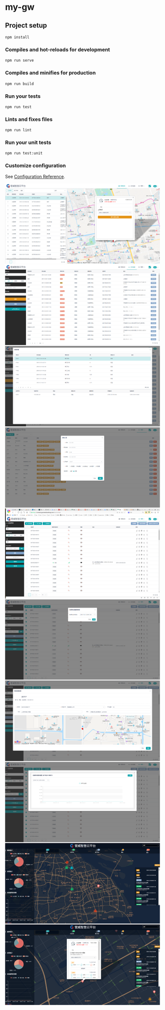 # my-gw

## Project setup
```
npm install
```

### Compiles and hot-reloads for development
```
npm run serve
```

### Compiles and minifies for production
```
npm run build
```

### Run your tests
```
npm run test
```

### Lints and fixes files
```
npm run lint
```

### Run your unit tests
```
npm run test:unit
```

### Customize configuration
See [Configuration Reference](https://cli.vuejs.org/config/).

![Image text](./mdpic/1.png)
![Image text](./mdpic/2.png)
![Image text](./mdpic/3.png)
![Image text](./mdpic/4.png)
![Image text](./mdpic/5.png)
![Image text](./mdpic/6.png)
![Image text](./mdpic/10.png)
![Image text](./mdpic/7.png)
![Image text](./mdpic/8.png)
![Image text](./mdpic/9.png)